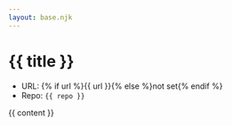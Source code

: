 ```yaml
---
layout: base.njk
---
```

# {{ title }}

- URL: {% if url %}{{ url }}{% else %}not set{% endif %}
- Repo: `{{ repo }}`

{{ content }}
